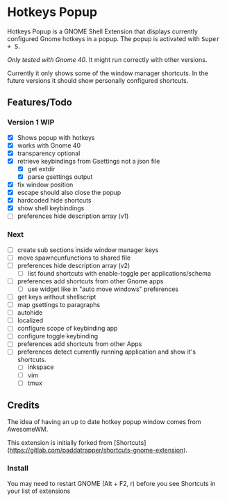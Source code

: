 # Hotkeys Popup

Hotkeys Popup is a GNOME Shell Extension that displays currently configured
Gnome hotkeys in a popup. The popup is activated with <kbd>Super + S</kbd>.

*Only tested with Gnome 40*. It might run correctly with other versions.

Currently it only shows some of the window manager shortcuts. In the future
versions it should show personally configured shortcuts.

## Features/Todo

### Version 1 WIP

- [x] Shows popup with hotkeys
- [x] works with Gnome 40
- [x] transparency optional
- [x] retrieve keybindings from Gsettings not a json file
  - [x] get extdir
  - [x] parse gsettings output
- [x] fix window position
- [x] escape should also close the popup
- [x] hardcoded hide shortcuts
- [x] show shell keybindings
- [ ] preferences hide description array (v1)

### Next

- [ ] create sub sections inside window manager keys
- [ ] move spawncunfunctions to shared file
- [ ] preferences hide description array (v2)
  - [ ] list found shortcuts with enable-toggle per applications/schema
- [ ] preferences add shortcuts from other Gnome apps
  - [ ] use widget like in "auto move windows" preferences
- [ ] get keys without shellscript
- [ ] map gsettings to paragraphs
- [ ] autohide
- [ ] localized
- [ ] configure scope of keybinding app
- [ ] configure toggle keybinding
- [ ] preferences add shortcuts from other Apps
- [ ] preferences detect currently running application and show it's shortcuts.
  - [ ] inkspace
  - [ ] vim
  - [ ] tmux

## Credits

The idea of having an up to date hotkey popup window comes from AwesomeWM.

This extension is initially forked from [Shortcuts]
(https://gitlab.com/paddatrapper/shortcuts-gnome-extension).

### Install

You may need to restart GNOME (Alt + F2, r) before you see Shortcuts in your
list of extensions
